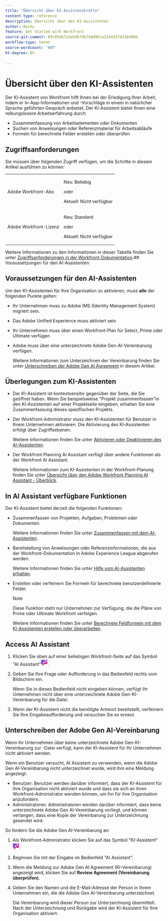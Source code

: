 ```yaml
---
title: "Übersicht über KI-Assistenzkräfte"
content-type: reference
description: Übersicht über den KI-Assistenten
author: Becky
feature: Get Started with Workfront
source-git-commit: 09c05db7c6a5db7db74dd95ca323415f4318489d
workflow-type: tm+mt
source-wordcount: '607'
ht-degree: 0%

---
```


# Übersicht über den KI-Assistenten

Der KI-Assistent von Workfront hilft Ihnen bei der Erledigung Ihrer Arbeit, indem er In-App-Informationen und -Vorschläge in einem in natürlicher Sprache geführten Gespräch anbietet. Der KI-Assistent bietet Ihnen eine reibungslosere Arbeitserfahrung durch

* Zusammenfassung von Arbeitselementen oder Dokumenten
* Suchen von Anweisungen oder Referenzmaterial für Arbeitsabläufe
* Formeln für berechnete Felder erstellen oder überprüfen

## Zugriffsanforderungen

Sie müssen über folgenden Zugriff verfügen, um die Schritte in diesem Artikel ausführen zu können:

<table style="table-layout:auto"> 
 <col> 
 <col> 
 <tbody> 
  <tr> 
   <td role="rowheader">Adobe Workfront-Abo</td> 
   <td><p>Neu: Beliebig</p>
       <p>oder</p>
       <p>Aktuell: Nicht verfügbar</p></td>
  </tr> 
  <tr> 
   <td role="rowheader">Adobe Workfront-Lizenz</td> 
   <td><p>Neu: Standard</p>
       <p>oder</p>
       <p>Aktuell: Nicht verfügbar</p></td>
  </tr> 
 </tbody> 
</table>

Weitere Informationen zu den Informationen in dieser Tabelle finden Sie unter [Zugriffsanforderungen in der Workfront-Dokumentation](/help/quicksilver/administration-and-setup/add-users/access-levels-and-object-permissions/access-level-requirements-in-documentation.md).## Voraussetzungen für den AI-Assistenten

## Voraussetzungen für den AI-Assistenten

Um den KI-Assistenten für Ihre Organisation zu aktivieren, muss **alle** der folgenden Punkte gelten:

* Ihr Unternehmen muss zu Adobe IMS (Identity Management System) migriert sein.
* Das Adobe Unified Experience muss aktiviert sein
* Ihr Unternehmen muss über einen Workfront-Plan für Select, Prime oder Ultimate verfügen
* Adobe muss über eine unterzeichnete Adobe Gen-AI-Vereinbarung verfügen.

  Weitere Informationen zum Unterzeichnen der Vereinbarung finden Sie unter [Unterschreiben der Adobe Gen AI Agreement](/help/quicksilver/workfront-basics/ai-assistant/ai-assistant-overview.md#sign-the-adobe-gen-ai-agreement) in diesem Artikel.

## Überlegungen zum KI-Assistenten

* Der KI-Assistent ist kontextsensitiv gegenüber der Seite, die Sie geöffnet haben. Wenn Sie beispielsweise &quot;Projekt zusammenfassen&quot;in den KI-Assistenten auf einer Projektseite eingeben, erhalten Sie eine Zusammenfassung dieses spezifischen Projekts.
* Der Workfront-Administrator muss den KI-Assistenten für Benutzer in Ihrem Unternehmen aktivieren. Die Aktivierung des KI-Assistenten erfolgt über Zugriffsebenen.

  Weitere Informationen finden Sie unter [Aktivieren oder Deaktivieren des AI-Assistenten](/help/quicksilver/workfront-basics/ai-assistant/enable-or-disable-assistant.md).

* Der Workfront Planning AI Assistant verfügt über andere Funktionen als der Workfront AI Assistant.

  Weitere Informationen zum KI-Assistenten in der Workfront-Planung finden Sie unter [Übersicht über den Adobe Workfront Planning AI Assistant - Überblick](/help/quicksilver/planning/general/planning-ai-assistant-overview.md).


## In AI Assistant verfügbare Funktionen

Der KI-Assistent bietet derzeit die folgenden Funktionen:

* Zusammenfassen von Projekten, Aufgaben, Problemen oder Dokumenten.

  Weitere Informationen finden Sie unter [Zusammenfassen mit dem AI-Assistenten](/help/quicksilver/workfront-basics/ai-assistant/summarize-this.md).

* Bereitstellung von Anweisungen oder Referenzinformationen, die aus der Workfront-Dokumentation in Adobe Experience League abgerufen werden.

  Weitere Informationen finden Sie unter [Hilfe vom AI-Assistenten erhalten](/help/quicksilver/workfront-basics/ai-assistant/use-ai-to-retrieve-instructions.md).

* Erstellen oder verfeinern Sie Formeln für berechnete benutzerdefinierte Felder.

  >[!NOTE]
  >
  >Diese Funktion steht nur Unternehmen zur Verfügung, die die Pläne von Prime oder Ultimate Workfront verfolgen.

  Weitere Informationen finden Sie unter [Berechnete Feldformeln mit dem KI-Assistenten erstellen oder überarbeiten](/help/quicksilver/workfront-basics/ai-assistant/use-ai-assistant-to-check-formulas.md).

## Access AI Assistant

1. Klicken Sie oben auf einer beliebigen Workfront-Seite auf das Symbol &quot;AI Assistant&quot;![](/help/quicksilver/workfront-basics/ai-assistant/assets/ai-assistant-icon.png).
1. Geben Sie Ihre Frage oder Aufforderung in das Bedienfeld rechts vom Bildschirm ein.

   Wenn Sie in dieses Bedienfeld nicht eingeben können, verfügt Ihr Unternehmen nicht über eine unterzeichnete Adobe Gen-KI-Vereinbarung für die Datei.

1. Wenn der KI-Assistent nicht die benötigte Antwort bereitstellt, verfeinern Sie Ihre Eingabeaufforderung und versuchen Sie es erneut.

## Unterschreiben der Adobe Gen AI-Vereinbarung

Wenn Ihr Unternehmen über keine unterzeichnete Adobe Gen-KI-Vereinbarung zur -Datei verfügt, kann der KI-Assistent für Ihr Unternehmen nicht aktiviert werden.

Wenn ein Benutzer versucht, AI Assistant zu verwenden, wenn die Adobe Gen AI-Vereinbarung nicht unterzeichnet wurde, wird ihm eine Meldung angezeigt:

* Benutzer: Benutzer werden darüber informiert, dass der KI-Assistent für ihre Organisation nicht aktiviert wurde und dass sie sich an ihren Workfront-Administrator wenden können, um ihn für ihre Organisation anzufordern.
* Administratoren: Administratoren werden darüber informiert, dass keine unterzeichnete Adobe Gen AI-Vereinbarung vorliegt, und können verlangen, dass eine Kopie der Vereinbarung zur Unterzeichnung gesendet wird.

So fordern Sie die Adobe Gen AI-Vereinbarung an:

1. Als Workfront-Administrator klicken Sie auf das Symbol &quot;KI-Assistent&quot;![](/help/quicksilver/workfront-basics/ai-assistant/assets/ai-assistant-icon.png).
1. Beginnen Sie mit der Eingabe im Bedienfeld &quot;AI Assistant&quot;.
1. Wenn die Meldung zur Adobe Gen AI Agreement (KI-Vereinbarung) angezeigt wird, klicken Sie auf **Review Agreement (Vereinbarung überprüfen)**.
1. Geben Sie den Namen und die E-Mail-Adresse der Person in Ihrem Unternehmen ein, die die Adobe Gen AI-Vereinbarung unterzeichnet.

   Die Vereinbarung wird dieser Person zur Unterzeichnung übermittelt. Nach der Unterzeichnung und Rückgabe wird der KI-Assistent für Ihre Organisation aktiviert.


